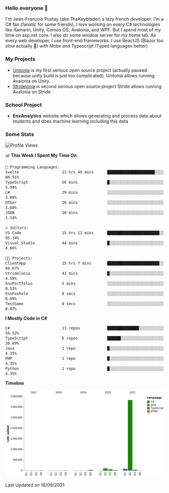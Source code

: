 ### Hello everyone 👋

I'm Jean-François Pustay (aka TheKeyblader) a lazy french developer. I'm a C# fan (fanatic for some friends). I love working on every C# technologies like Xamarin, Unity, Comos OS, Avalonia, and WPF.  But I spend most of my time on asp.net core. I also do some window server for my home lab. As every web developer, I use front-end frameworks. I use ReactJS (Blazor too slow actually 🙂) with Mobx and Typescript (Typed languages better)

### My Projects

* [Unilonia](https://github.com/TheKeyblader/Unilonia) is my first serious open source project (actually paused because unity build is just too complicated).
  Unilonia allows running Avalonia on Unity.
* [Stridelonia](https://github.com/TheKeyblader/Stridelonia) is second serious open source project
  Stride allows running Avalonia on Stride

### School Project

* __EnxAnalytics__ website which allows generating and process data about  students and does machine learning including this data 

### Some Stats

<!--START_SECTION:waka-->
![Profile Views](http://img.shields.io/badge/Profile%20Views-2-blue)

📊 **This Week I Spent My Time On** 

```text
💬 Programming Languages: 
Svelte                   13 hrs 49 mins      █████████████████████░░░░   86.51% 
TypeScript               56 mins             █░░░░░░░░░░░░░░░░░░░░░░░░   5.94% 
C#                       29 mins             ░░░░░░░░░░░░░░░░░░░░░░░░░   3.08% 
Other                    16 mins             ░░░░░░░░░░░░░░░░░░░░░░░░░   1.68% 
JSON                     10 mins             ░░░░░░░░░░░░░░░░░░░░░░░░░   1.14%

🔥 Editors: 
VS Code                  15 hrs 13 mins      ███████████████████████░░   95.34% 
Visual Studio            44 mins             █░░░░░░░░░░░░░░░░░░░░░░░░   4.66%

🐱‍💻 Projects: 
ClientApp                15 hrs 7 mins       ███████████████████████░░   94.67% 
Stridelonia              43 mins             █░░░░░░░░░░░░░░░░░░░░░░░░   4.58% 
EnxPortfolio             5 mins              ░░░░░░░░░░░░░░░░░░░░░░░░░   0.53% 
EnxFoxhole               0 secs              ░░░░░░░░░░░░░░░░░░░░░░░░░   0.09% 
TestGame                 0 secs              ░░░░░░░░░░░░░░░░░░░░░░░░░   0.07%

```

**I Mostly Code in C#** 

```text
C#                       13 repos            ██████████████░░░░░░░░░░░   56.52% 
TypeScript               6 repos             ██████░░░░░░░░░░░░░░░░░░░   26.09% 
Java                     1 repo              █░░░░░░░░░░░░░░░░░░░░░░░░   4.35% 
PHP                      1 repo              █░░░░░░░░░░░░░░░░░░░░░░░░   4.35% 
Python                   1 repo              █░░░░░░░░░░░░░░░░░░░░░░░░   4.35%

```


**Timeline**

![Chart not found](https://raw.githubusercontent.com/TheKeyblader/TheKeyblader/main/charts/bar_graph.png) 


 Last Updated on 16/09/2021
<!--END_SECTION:waka-->

<!--
**TheKeyblader/TheKeyblader** is a ✨ _special_ ✨ repository because its `README.md` (this file) appears on your GitHub profile.

Here are some ideas to get you started:

- 🔭 I’m currently working on ...
- 🌱 I’m currently learning ...
- 👯 I’m looking to collaborate on ...
- 🤔 I’m looking for help with ...
- 💬 Ask me about ...
- 📫 How to reach me: ...
- 😄 Pronouns: ...
- ⚡ Fun fact: ...
-->
